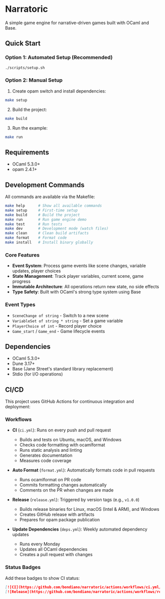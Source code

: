 # Narratoric

A simple game engine for narrative-driven games built with OCaml and Base.

## Quick Start

### Option 1: Automated Setup (Recommended)
```bash
./scripts/setup.sh
```

### Option 2: Manual Setup
1. Create opam switch and install dependencies:
```bash
make setup
```

2. Build the project:
```bash
make build
```

3. Run the example:
```bash
make run
```

## Requirements

- OCaml 5.3.0+
- opam 2.4.1+

## Development Commands

All commands are available via the Makefile:

```bash
make help      # Show all available commands
make setup     # First-time setup
make build     # Build the project
make run       # Run game engine demo
make test      # Run tests
make dev       # Development mode (watch files)
make clean     # Clean build artifacts
make format    # Format code
make install   # Install binary globally
```

### Core Features

- **Event System**: Process game events like scene changes, variable updates, player choices
- **State Management**: Track player variables, current scene, game progress
- **Immutable Architecture**: All operations return new state, no side effects
- **Type Safety**: Built with OCaml's strong type system using Base

### Event Types

- `SceneChange of string` - Switch to a new scene
- `VariableSet of string * string` - Set a game variable
- `PlayerChoice of int` - Record player choice
- `Game_start` / `Game_end` - Game lifecycle events

## Dependencies

- OCaml 5.3.0+
- Dune 3.17+
- Base (Jane Street's standard library replacement)
- Stdio (for I/O operations)

## CI/CD

This project uses GitHub Actions for continuous integration and deployment:

### Workflows

- **CI** (`ci.yml`): Runs on every push and pull request
  - Builds and tests on Ubuntu, macOS, and Windows
  - Checks code formatting with ocamlformat
  - Runs static analysis and linting
  - Generates documentation
  - Measures code coverage

- **Auto Format** (`format.yml`): Automatically formats code in pull requests
  - Runs ocamlformat on PR code
  - Commits formatting changes automatically
  - Comments on the PR when changes are made

- **Release** (`release.yml`): Triggered by version tags (e.g., `v1.0.0`)
  - Builds release binaries for Linux, macOS (Intel & ARM), and Windows
  - Creates GitHub release with artifacts
  - Prepares for opam package publication

- **Update Dependencies** (`deps.yml`): Weekly automated dependency updates
  - Runs every Monday
  - Updates all OCaml dependencies
  - Creates a pull request with changes

### Status Badges

Add these badges to show CI status:

```markdown
[![CI](https://github.com/bondiano/narratoric/actions/workflows/ci.yml/badge.svg)](https://github.com/bondiano/narratoric/actions/workflows/ci.yml)
[![Release](https://github.com/bondiano/narratoric/actions/workflows/release.yml/badge.svg)](https://github.com/bondiano/narratoric/actions/workflows/release.yml)
```
